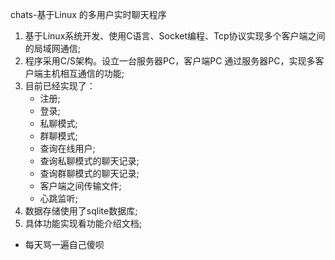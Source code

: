 chats-基于Linux 的多用户实时聊天程序
1. 基于Linux系统开发、使用C语言、Socket编程、Tcp协议实现多个客户端之间的局域网通信;
2. 程序采用C/S架构。设立一台服务器PC，客户端PC 通过服务器PC，实现多客户端主机相互通信的功能;
3. 目前已经实现了：
    - 注册;
    - 登录;
    - 私聊模式;
    - 群聊模式;
    - 查询在线用户;
    - 查询私聊模式的聊天记录;
    - 查询群聊模式的聊天记录;
    - 客户端之间传输文件;
    - 心跳监听;
4. 数据存储使用了sqlite数据库;
5. 具体功能实现看功能介绍文档;

- 每天骂一遍自己傻呗